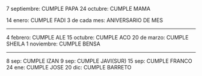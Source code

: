 7 septiembre: CUMPLE PAPA
24 octubre: CUMPLE MAMA

14 enero: CUMPLE FADI
3 de cada mes: ANIVERSARIO DE MES
___
4 febrero: CUMPLE ALE
15 octubre: CUMPLE ACO
20 de marzo: CUMPLE SHEILA
1 noviembre: CUMPLE BENSA
___
8 sep: CUMPLE IZAN
9 sep: CUMPLE JAVI(SUR)
15 sep: CUMPLE FRANCO
24 ene: CUMPLE JOSE
20 dic: CUMPLE BARRETO
